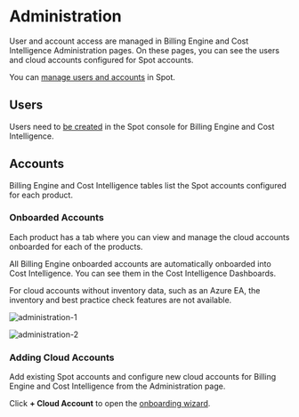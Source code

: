 <meta name="robots" content="noindex">

# Administration 

User and account access are managed in Billing Engine and Cost Intelligence Administration pages. On these pages, you can see the users and cloud accounts configured for Spot accounts. 

You can [manage users and accounts](https://docs.spot.io/administration/) in Spot.  

## Users 

Users need to [be created](https://docs.spot.io/administration/users-a/) in the Spot console for Billing Engine and Cost Intelligence. 

## Accounts 

Billing Engine and Cost Intelligence tables list the Spot accounts configured for each product. 

### Onboarded Accounts 

Each product has a tab where you can view and manage the cloud accounts onboarded for each of the products. 

All Billing Engine onboarded accounts are automatically onboarded into Cost Intelligence. You can see them in the Cost Intelligence Dashboards. 

For cloud accounts without inventory data, such as an Azure EA, the inventory and best practice check features are not available. 

![administration-1](https://github.com/spotinst/help/assets/106514736/de1af851-f499-46bd-97c5-d23d7a0ff7e6)

![administration-2](https://github.com/spotinst/help/assets/106514736/aed030b3-25ab-46d0-9958-971ef45c4569)

### Adding Cloud Accounts 

Add existing Spot accounts and configure new cloud accounts for Billing Engine and Cost Intelligence from the Administration page. 

Click **+ Cloud Account** to open the [onboarding wizard](https://docs.spot.io/cost-intelligence/get-started/connect-aws?id=connect-existing-spot-account). 

